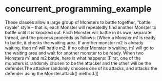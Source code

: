 # concurrent_programming_example
These classes allow a large group of Monsters to battle together, "battle royale" style – that is, each Monster will repeatedly find another Monster to battle until it is knocked out.
Each Monster will battle in its own, separate thread, and the process proceeds as follows:
[When a Monster m1 is ready to battle, it checks the waiting area. If another monster m2 is already waiting, then m1 will battle m2. If no other Monster is waiting, m1 will go to the waiting area and wait for another monster to be ready. When two Monsters m1 and m2 battle, here is what happens: [First, one of the monsters is randomly chosen to be the attacker and the other will
be the defender.The attacker randomly chooses one of its attacks, and attacks the defender using the Monster.attack() method.]]
